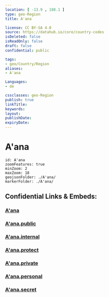 ```yaml
---
location: [ -13.9 , 188.1 ] 
type: geo-Region
title: A'ana

license: CC BY-SA 4.0
source: https://datahub.io/core/country-codes
isDeleted: false
isReadOnly: false
draft: false
confidential: public

tags:
- geo/Country/Region
aliases:
- A'ana

Languages:
- de

cssclasses: geo-Region
publish: true
linkTitle: 
keywords: 
layout: 
publishDate: 
expiryDate: 
---
```


# A'ana

```leaflet
id: A'ana
zoomFeatures: true 
minZoom: 2 
maxZoom: 18
geojsonFolder: ./A'ana/
markerFolder: ./A'ana/
```


## Confidential Links & Embeds: 

### [A'ana](/_Standards/Earth/Continent/Oceania/Polynesia/Samoa/Districts~Samoa/A'ana.md) 

### [A'ana.public](/_public/Earth/Continent/Oceania/Polynesia/Samoa/Districts~Samoa/A'ana.public.md) 

### [A'ana.internal](/_internal/Earth/Continent/Oceania/Polynesia/Samoa/Districts~Samoa/A'ana.internal.md) 

### [A'ana.protect](/_protect/Earth/Continent/Oceania/Polynesia/Samoa/Districts~Samoa/A'ana.protect.md) 

### [A'ana.private](/_private/Earth/Continent/Oceania/Polynesia/Samoa/Districts~Samoa/A'ana.private.md) 

### [A'ana.personal](/_personal/Earth/Continent/Oceania/Polynesia/Samoa/Districts~Samoa/A'ana.personal.md) 

### [A'ana.secret](/_secret/Earth/Continent/Oceania/Polynesia/Samoa/Districts~Samoa/A'ana.secret.md)

